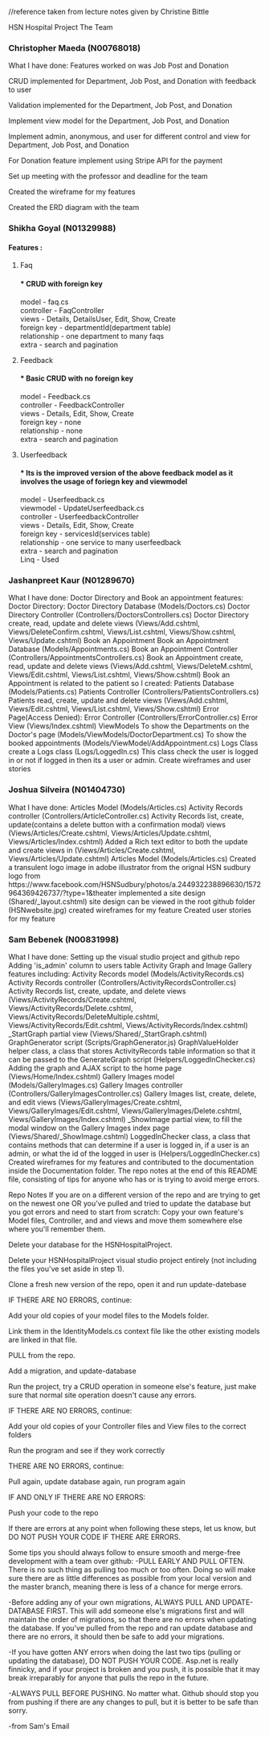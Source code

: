 //reference taken from lecture notes given by Christine Bittle 

HSN Hospital Project
The Team

<h3>Christopher Maeda (N00768018)</h3>
What I have done:
Features worked on was Job Post and Donation

CRUD implemented for Department, Job Post, and Donation with feedback to user

Validation implemented for the Department, Job Post, and Donation

Implement view model for the Department, Job Post, and Donation

Implement admin, anonymous, and user for different control and view for Department, Job Post, and Donation

For Donation feature implement using Stripe API for the payment

Set up meeting with the professor and deadline for the team

Created the wireframe for my features

Created the ERD diagram with the team

<h3>Shikha Goyal (N01329988)</h3>
<h4>Features :</h4>

1. Faq <h4>* CRUD with foreign key </h4>
   model - faq.cs<br/>
   controller - FaqController<br/>
   views - Details, DetailsUser, Edit, Show, Create<br/>
   foreign key - departmentId(department table)<br/>
   relationship - one department to many faqs<br/>
   extra - search and pagination<br/>
   
2. Feedback <h4>* Basic CRUD with no foreign key </h4>
   model - Feedback.cs<br/>
   controller - FeedbackController<br/>
   views - Details, Edit, Show, Create<br/>
   foreign key - none<br/>
   relationship - none<br/>
   extra - search and pagination<br/>
   
3. Userfeedback <h4>* Its is the improved version of the above feedback model as it involves the usage of foriegn key and viewmodel </h4>
   model - Userfeedback.cs<br/>
   viewmodel - UpdateUserfeedback.cs<br/>
   controller - UserfeedbackController<br/>
   views - Details, Edit, Show, Create<br/>
   foreign key - servicesId(services table)<br/>
   relationship - one service to many userfeedback<br/>
   extra - search and pagination<br/>
   Linq - Used<br/>

<h3>Jashanpreet Kaur (N01289670)</h3>
What I have done:
Doctor Directory and Book an appointment features:
Doctor Directory:
Doctor Directory Database (Models/Doctors.cs)
Doctor Directory Controller (Controllers/DoctorsControllers.cs)
Doctor Directory create, read, update and delete views (Views/Add.cshtml, Views/DeleteConfirm.cshtml, Views/List.cshtml, Views/Show.cshtml, Views/Update.cshtml)
Book an Appointment
Book an Appointment Database (Models/Appointments.cs)
Book an Appointment Controller (Controllers/AppointmentsControllers.cs)
Book an Appointment create, read, update and delete views (Views/Add.cshtml, Views/DeleteM.cshtml, Views/Edit.cshtml, Views/List.cshtml, Views/Show.cshtml)
Book an Appointment is related to the patient so I created:
Patients Database (Models/Patients.cs)
Patients Controller (Controllers/PatientsControllers.cs)
Patients read, create, update and delete views (Views/Add.cshtml, Views/Edit.cshtml, Views/List.cshtml, Views/Show.cshtml)
Error Page(Access Denied):
Error Controller (Controllers/ErrorController.cs)
Error View (Views/Index.cshtml)
ViewModels
To show the Departments on the Doctor's page (Models/ViewModels/DoctorDepartment.cs)
To show the booked appointments (Models/ViewModel/AddAppointment.cs)
Logs Class
create a Logs class (Logs/LoggedIn.cs)
This class check the user is logged in or not if logged in then its a user or admin.
Create wireframes and user stories

<h3>Joshua Silveira (N01404730)</h3>
What I have done:
Articles Model (Models/Articles.cs)
Activity Records controller (Controllers/ArticleController.cs)
Activity Records list, create, update(contains a delete button with a confirmation modal) views (Views/Articles/Create.cshtml, Views/Articles/Update.cshtml, Views/Articles/Index.cshtml)
Added a Rich text editor to both the update and create views in (Views/Articles/Create.cshtml, Views/Articles/Update.cshtml)
Articles Model (Models/Articles.cs)
Created a transulent logo image in adobe illustrator from the orignal HSN sudbury logo from https://www.facebook.com/HSNSudbury/photos/a.244932238896630/1572964369426737/?type=1&theater
implemented a site design (Shared/_layout.cshtml)
site design can be viewed in the root github folder (HSNwebsite.jpg)
created wireframes for my feature
Created user stories for my feature

<h3>Sam Bebenek (N00831998)</h3>
What I have done:
Setting up the visual studio project and github repo
Adding 'is_admin' column to users table
Activity Graph and Image Gallery features including:
Activity Records model (Models/ActivityRecords.cs)
Activity Records controller (Controllers/ActivityRecordsController.cs)
Activity Records list, create, update, and delete views (Views/ActivityRecords/Create.cshtml, Views/ActivityRecords/Delete.cshtml, Views/ActivityRecords/DeleteMultiple.cshtml, Views/ActivityRecords/Edit.cshtml, Views/ActivityRecords/Index.cshtml)
_StartGraph partial view (Views/Shared/_StartGraph.cshtml)
GraphGenerator script (Scripts/GraphGenerator.js)
GraphValueHolder helper class, a class that stores ActivityRecords table information so that it can be passed to the GenerateGraph script (Helpers/LoggedInChecker.cs)
Adding the graph and AJAX script to the home page (Views/Home/Index.cshtml)
Gallery Images model (Models/GalleryImages.cs)
Gallery Images controller (Controllers/GalleryImagesController.cs)
Gallery Images list, create, delete, and edit views (Views/GalleryImages/Create.cshtml, Views/GalleryImages/Edit.cshtml, Views/GalleryImages/Delete.cshtml, Views/GalleryImages/Index.cshtml)
_ShowImage partial view, to fill the modal window on the Gallery Images index page (Views/Shared/_ShowImage.cshtml)
LoggedInChecker class, a class that contains methods that can determine if a user is logged in, if a user is an admin, or what the id of the logged in user is (Helpers/LoggedInChecker.cs)
Created wireframes for my features and contributed to the documentation inside the Documentation folder.
The repo notes at the end of this README file, consisting of tips for anyone who has or is trying to avoid merge errors.



Repo Notes
If you are on a different version of the repo and are trying to get on the newest one OR you've pulled and tried to update the database but you got errors and need to start from scratch:
Copy your own feature's Model files, Controller, and and views and move them somewhere else where you'll remember them.

Delete your database for the HSNHospitalProject.

Delete your HSNHospitalProject visual studio project entirely (not including the files you've set aside in step 1).

Clone a fresh new version of the repo, open it and run update-datebase

IF THERE ARE NO ERRORS, continue:

Add your old copies of your model files to the Models folder.

Link them in the IdentityModels.cs context file like the other existing models are linked in that file.

PULL from the repo.

Add a migration, and update-database

Run the project, try a CRUD operation in someone else's feature, just make sure that normal site operation doesn't cause any errors.

IF THERE ARE NO ERRORS, continue:

Add your old copies of your Controller files and View files to the correct folders

Run the program and see if they work correctly

THERE ARE NO ERRORS, continue:

Pull again, update database again, run program again

IF AND ONLY IF THERE ARE NO ERRORS:

Push your code to the repo

If there are errors at any point when following these steps, let us know, but DO NOT PUSH YOUR CODE IF THERE ARE ERRORS.

Some tips you should always follow to ensure smooth and merge-free development with a team over github:
-PULL EARLY AND PULL OFTEN. There is no such thing as pulling too much or too often. Doing so will make sure there are as little differences as possible from your local version and the master branch, meaning there is less of a chance for merge errors.

-Before adding any of your own migrations, ALWAYS PULL AND UPDATE-DATABASE FIRST. This will add someone else's migrations first and will maintain the order of migrations, so that there are no errors when updating the database. If you've pulled from the repo and ran update database and there are no errors, it should then be safe to add your migrations.

-If you have gotten ANY errors when doing the last two tips (pulling or updating the database), DO NOT PUSH YOUR CODE. Asp.net is really finnicky, and if your project is broken and you push, it is possible that it may break irreparably for anyone that pulls the repo in the future.

-ALWAYS PULL BEFORE PUSHING. No matter what. Github should stop you from pushing if there are any changes to pull, but it is better to be safe than sorry.

-from Sam's Email






 
